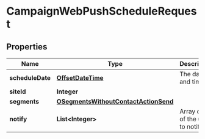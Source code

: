 

# CampaignWebPushScheduleRequest

## Properties

Name | Type | Description | Notes
------------ | ------------- | ------------- | -------------
**scheduleDate** | [**OffsetDateTime**](OffsetDateTime.md) | The date and time |  [optional]
**siteId** | **Integer** |  | 
**segments** | [**OSegmentsWithoutContactActionSend**](OSegmentsWithoutContactActionSend.md) |  | 
**notify** | **List&lt;Integer&gt;** | Array of IDs of the users to notify |  [optional]



